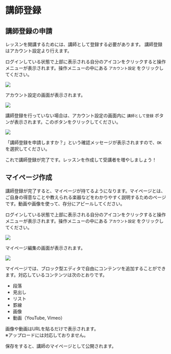 # 講師登録

## 講師登録の申請

レッスンを開講するためには、講師として登録する必要があります。
講師登録はアカウント設定より行えます。

ログインしている状態で上部に表示される自分のアイコンをクリックすると操作メニューが表示されます。操作メニューの中にある `アカウント設定` をクリックしてください。

![](img/menu_account.png)

アカウント設定の画面が表示されます。

![](img/member_account.png)

講師登録を行っていない場合は、アカウント設定の画面内に `講師として登録` ボタンが表示されます。このボタンをクリックしてください。

![](img/member_account_instructor.png)

「講師登録を申請しますか？」という確認メッセージが表示されますので、`OK` を選択してください。

これで講師登録が完了です。レッスンを作成して受講者を増やしましょう！

## マイページ作成

講師登録が完了すると、マイページが持てるようになります。マイページとは、ご自身の得意なことや教えられる楽器などをわかりやすく説明するためのページです。動画や画像を使って、存分にアピールしてください。

ログインしている状態で上部に表示される自分のアイコンをクリックすると操作メニューが表示されます。操作メニューの中にある `アカウント設定` をクリックしてください。

![](img/menu_mypage.png)

マイページ編集の画面が表示されます。

![](img/manage_mypage.png)

マイページでは、ブロック型エディタで自由にコンテンツを追加することができます。対応しているコンテンツは次のとおりです。

- 段落
- 見出し
- リスト
- 罫線
- 画像
- 動画（YouTube, Vimeo）

画像や動画はURLを貼るだけで表示されます。  
※アップロードには対応しておりません。

保存をすると、講師のマイページとして公開されます。

